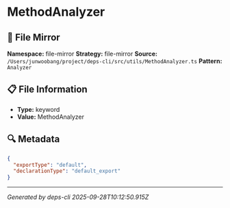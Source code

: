 # MethodAnalyzer

## 📄 File Mirror

**Namespace:** file-mirror
**Strategy:** file-mirror
**Source:** `/Users/junwoobang/project/deps-cli/src/utils/MethodAnalyzer.ts`
**Pattern:** `Analyzer`

## 📋 File Information

- **Type:** keyword
- **Value:** MethodAnalyzer

## 🔍 Metadata

```json
{
  "exportType": "default",
  "declarationType": "default_export"
}
```

---
*Generated by deps-cli 2025-09-28T10:12:50.915Z*
